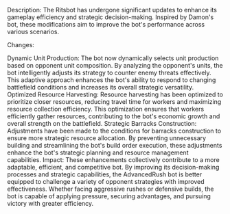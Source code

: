 Description:
The Ritsbot has undergone significant updates to enhance its gameplay efficiency and strategic decision-making. Inspired by Damon's bot, these modifications aim to improve the bot's performance across various scenarios.

Changes:

Dynamic Unit Production: The bot now dynamically selects unit production based on opponent unit composition. By analyzing the opponent's units, the bot intelligently adjusts its strategy to counter enemy threats effectively. This adaptive approach enhances the bot's ability to respond to changing battlefield conditions and increases its overall strategic versatility.
Optimized Resource Harvesting: Resource harvesting has been optimized to prioritize closer resources, reducing travel time for workers and maximizing resource collection efficiency. This optimization ensures that workers efficiently gather resources, contributing to the bot's economic growth and overall strength on the battlefield.
Strategic Barracks Construction: Adjustments have been made to the conditions for barracks construction to ensure more strategic resource allocation. By preventing unnecessary building and streamlining the bot's build order execution, these adjustments enhance the bot's strategic planning and resource management capabilities.
Impact:
These enhancements collectively contribute to a more adaptable, efficient, and competitive bot. By improving its decision-making processes and strategic capabilities, the AdvancedRush bot is better equipped to challenge a variety of opponent strategies with improved effectiveness. Whether facing aggressive rushes or defensive builds, the bot is capable of applying pressure, securing advantages, and pursuing victory with greater efficiency.






